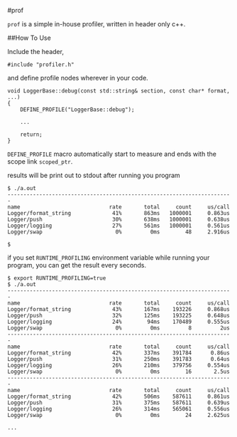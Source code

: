 #prof

`prof` is a simple in-house profiler, written in header only c++.

##How To Use

Include the header,

```
#include "profiler.h"
```

and define profile nodes wherever in your code.

```
void LoggerBase::debug(const std::string& section, const char* format, ...)
{
	DEFINE_PROFILE("LoggerBase::debug");

	...

	return;
}
```

`DEFINE_PROFILE` macro automatically start to measure and ends with the scope link `scoped_ptr`.

results will be print out to stdout after running you program

```
$ ./a.out
-----------------------------------------------------------------------
name                            rate       total     count     us/call
Logger/format_string             41%       863ms   1000001     0.863us
Logger/push                      30%       638ms   1000001     0.638us
Logger/logging                   27%       561ms   1000001     0.561us
Logger/swap                       0%         0ms        48     2.916us

$
```

if you set `RUNTIME_PROFILING` environment variable while running your program, you can get the result every seconds.

```
$ export RUNTIME_PROFILING=true
$ ./a.out
-----------------------------------------------------------------------
name                            rate       total     count     us/call
Logger/format_string             43%       167ms    193226     0.868us
Logger/push                      32%       125ms    193225     0.648us
Logger/logging                   24%        94ms    170489     0.555us
Logger/swap                       0%         0ms         8         2us
-----------------------------------------------------------------------
name                            rate       total     count     us/call
Logger/format_string             42%       337ms    391784      0.86us
Logger/push                      31%       250ms    391783      0.64us
Logger/logging                   26%       210ms    379756     0.554us
Logger/swap                       0%         0ms        16       2.5us
-----------------------------------------------------------------------
name                            rate       total     count     us/call
Logger/format_string             42%       506ms    587611     0.861us
Logger/push                      31%       375ms    587611     0.639us
Logger/logging                   26%       314ms    565061     0.556us
Logger/swap                       0%         0ms        24     2.625us

...
```


